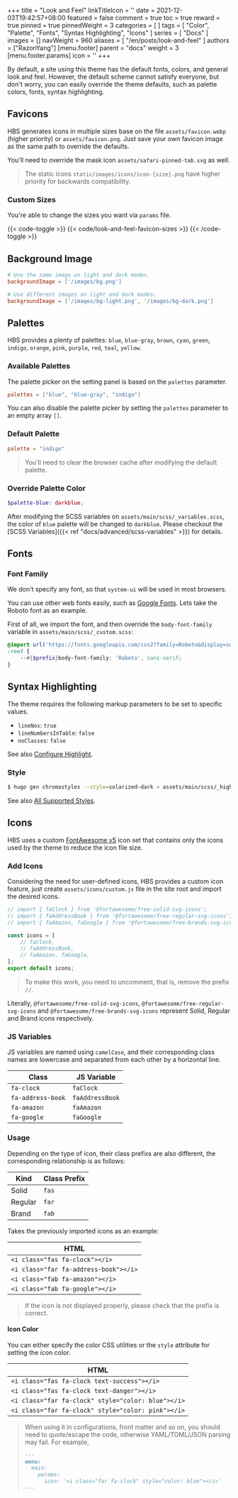 +++
title = "Look and Feel"
linkTitleIcon = '<i class="fas fa-palette fa-fw text-danger"></i>'
date = 2021-12-03T19:42:57+08:00
featured = false
comment = true
toc = true
reward = true
pinned = true
pinnedWeight = 3
categories = [
]
tags = [
  "Color",
  "Palette",
  "Fonts",
  "Syntax Highlighting",
  "Icons"
]
series = [
  "Docs"
]
images = []
navWeight = 960
aliases = [
  "/en/posts/look-and-feel"
]
authors = ["RazonYang"]
[menu.footer]
  parent = "docs"
  weight = 3
  [menu.footer.params]
    icon = '<i class="fas fa-fw fa-palette text-danger"></i>'
+++

By default, a site using this theme has the default fonts, colors, and general look and feel.
However, the default scheme cannot satisfy everyone, but don't worry, you can easily override the theme defaults, such as palette colors, fonts, syntax highlighting.

<!--more-->

## Favicons

HBS generates icons in multiple sizes base on the file `assets/favicon.webp` (higher priority) or `assets/favicon.png`.
Just save your own favicon image as the same path to override the defaults.

You'll need to override the mask icon `assets/safari-pinned-tab.svg` as well.

> The static icons `static/images/icons/icon-{size}.png` have higher priority for backwards compatibility.

### Custom Sizes

You're able to change the sizes you want via `params` file.

{{< code-toggle >}}
  {{< code/look-and-feel-favicon-sizes >}}
{{< /code-toggle >}}

## Background Image

```toml {title="config/_default/params.toml"}
# Use the same image on light and dark modes.
backgroundImage = ['/images/bg.png']

# Use different images on light and dark modes.
backgroundImage = ['/images/bg-light.png', '/images/bg-dark.png']
```

## Palettes

HBS provides a plenty of palettes: `blue`, `blue-gray`, `brown`, `cyan`, `green`, `indigo`, `orange`, `pink`, `purple`, `red`, `teal`, `yellow`.

### Available Palettes

The palette picker on the setting panel is based on the `palettes` parameter. 

```toml {title="config/_default/params.toml"}
palettes = ["blue", "blue-gray", "indigo"]
```

You can also disable the palette picker by setting the `palettes` parameter to an empty array `[]`.

### Default Palette

```toml {title="config/_default/params.toml"}
palette = "indigo"
```

> You'll need to clear the browser cache after modifying the default palette.

### Override Palette Color

```scss {title="assets/main/scss/_variables.scss"}
$palette-blue: darkblue;
```

After modifying the SCSS variables on `assets/main/scss/_variables.scss`, the color of `blue` palette will be changed to `darkblue`.
Please checkout the [SCSS Variables]({{< ref "docs/advanced/scss-variables" >}}) for details.

## Fonts

### Font Family

We don't specify any font, so that `system-ui` will be used in most browsers.

You can use other web fonts easily, such as [Google Fonts](https://fonts.google.com/). Lets take the Roboto font as an example.

First of all, we import the font, and then override the `body-font-family` variable in `assets/main/scss/_custom.scss`:

```scss {title="assets/main/scss/_custom.scss"}
@import url('https://fonts.googleapis.com/css2?family=Roboto&display=swap');
:root {
    --#{$prefix}body-font-family: 'Roboto', sans-serif;
}
```

## Syntax Highlighting

The theme requires the following markup parameters to be set to specific values.

- `lineNos`: `true`
- `lineNumbersInTable`: `false`
- `noClasses`: `false`

See also [Configure Highlight](https://gohugo.io/getting-started/configuration-markup#highlight).

### Style

```bash
$ hugo gen chromastyles --style=solarized-dark > assets/main/scss/_highlight.scss
```

See also [All Supported Styles](https://xyproto.github.io/splash/docs/all.html).

## Icons

HBS uses a custom [FontAwesome v5](https://fontawesome.com/v5/search) icon set that contains only the icons used by the theme to reduce the icon file size.

### Add Icons

Considering the need for user-defined icons, HBS provides a custom icon feature, just create `assets/icons/custom.js` file in the site root and import the desired icons.

```js {title="assets/icons/custom.js"}
// import { faClock } from '@fortawesome/free-solid-svg-icons';
// import { faAddressBook } from '@fortawesome/free-regular-svg-icons';
// import { faAmazon, faGoogle } from '@fortawesome/free-brands-svg-icons';

const icons = [
    // faClock,
    // faAddressBook,
    // faAmazon, faGoogle,
];
export default icons;
```

> To make this work, you need to uncomment, that is, remove the prefix `//`.

Literally, `@fortawesome/free-solid-svg-icons`, `@fortawesome/free-regular-svg-icons` and `@fortawesome/free-brands-svg-icons` represent Solid, Regular and Brand icons respectively.

### JS Variables

JS variables are named using `camelCase`, and their corresponding class names are lowercase and separated from each other by a horizontal line.

| Class | JS Variable |
|---|---|
| `fa-clock` | `faClock` |
| `fa-address-book` | `faAddressBook` |
| `fa-amazon` | `faAmazon` |
| `fa-google` | `faGoogle` |

### Usage

Depending on the type of icon, their class prefixs are ​​also different, the corresponding relationship is as follows:

| Kind | Class Prefix
|---|---|
| Solid | `fas`
| Regular | `far`
| Brand | `fab`

Takes the previously imported icons as an example:

| HTML |
|---|
| `<i class="fas fa-clock"></i>` |
| `<i class="far fa-address-book"></i>` |
| `<i class="fab fa-amazon"></i>` |
| `<i class="fab fa-google"></i>` |

> If the icon is not displayed properly, please check that the prefix is ​​correct.

#### Icon Color

You can either specify the color CSS utilities or the `style` attribute for setting the icon color.

| HTML |
|---|
| `<i class="fas fa-clock text-success"></i>` |
| `<i class="fas fa-clock text-danger"></i>` |
| `<i class="far fa-clock" style="color: blue"></i>` |
| `<i class="far fa-clock" style="color: pink"></i>` |

> When using it in configurations, front matter and so on, you should need to quote/escape the code, otherwise YAML/TOML/JSON parsing may fail. For example,
> 
> ```md
> ---
> menu:
>   main:
>     params:
>       icon: '<i class="far fa-clock" style="color: blue"></i>'
> ---
> ```

